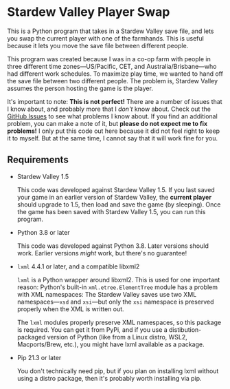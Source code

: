 # Stardew Valley Player Swap

This is a Python program that takes in a Stardew Valley save file, and lets you
swap the current player with one of the farmhands.  This is useful because it
lets you move the save file between different people.

This program was created because I was in a co-op farm with people in three
different time zones—US/Pacific, CET, and Australia/Brisbane—who had different
work schedules.  To maximize play time, we wanted to hand off the save file
between two different people.  The problem is, Stardew Valley assumes the
person hosting the game is the player.

It's important to note: **This is not perfect!** There are a number of issues
that I know about, and probably more that I *don't* know about.  Check out the
[GitHub Issues](https://github.com/akkornel/svswap/issues) to see what problems
I know about.  If you find an additional problem, you can make a note of it,
but **please do not expect me to fix problems!**  I only put this code out here
because it did not feel right to keep it to myself.  But at the same time, I
cannot say that it will work fine for you.

## Requirements

* Stardew Valley 1.5

  This code was developed against Stardew Valley 1.5.  If you last saved your
  game in an earlier version of Stardew Valley, the **current player** should
  upgrade to 1.5, then load and save the game (by sleeping).  Once the game has
  been saved with Stardew Valley 1.5, you can run this program.

* Python 3.8 or later

  This code was developed against Python 3.8.  Later versions should work.
  Earlier versions *might* work, but there's no guarantee!

* `lxml` 4.4.1 or later, and a compatible libxml2

  `lxml` is a Python wrapper around libxml2.  This is used for one important
  reason: Python's built-in `xml.etree.ElementTree` module has a problem with
  XML namespaces: The Stardew Valley saves use two XML namespaces—`xsd` and
  `xsi`—but only the `xsi` namespace is preserved properly when the XML is
  written out.

  The `lxml` modules properly preserve XML namespaces, so this package is
  required.  You can get it from PyPi, and if you use a distibution-packaged
  version of Python (like from a Linux distro, WSL2, Macports/Brew, etc.), you
  might have lxml available as a package.

* Pip 21.3 or later

  You don't technically need pip, but if you plan on installing lxml without
  using a distro package, then it's probably worth installing via pip.
